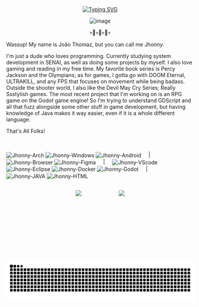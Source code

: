 <div align="center">
  <a href="https://git.io/typing-svg">
    <img src="https://readme-typing-svg.demolab.com?font=Rubik+code&weight=500&size=22&pause=1000&color=8B0000&center=true&vCenter=true&random=false&width=524&lines=+Welcome+to+my+fortress!" alt="Typing SVG">
  </a>
  <p allign"center"> <img width="600" height="600" alt="image" src="https://github.com/user-attachments/assets/e370449f-c801-4fab-9635-0c3ab89cd7b7" />
 <p allign"center"> 💀🎸💀🎸💀🎸💀
  
</div>  


<p allign"left"> Wassup! My name is João Thomaz, but you can call me Jhonny.
  
  I'm just a dude who loves programming. Currently studying system development in SENAI, as well as doing some projects by myself. I also love gaming and reading in my free time. My favorite book series is Percy Jackson and the Olympians; as for games, I gotta go with DOOM Eternal, ULTRAKILL, and any FPS that focuses on movement while being badass. Outside the shooter world, I also like the Devil May Cry Series; Really Ssstylish games. The most recent project that I'm working on is an RPG game on the Godot game engine! So I'm trying to understand GDScript and all that fuzz alongside some other stuff in game development, but having knowledge of Java makes it way easier, even if it is a whole different language. 
  
That's All Folks!

##

<div style="display: inline_block"><br>  
  <img align="center" alt="Jhonny-Arch" height="30" width="40" src="https://cdn.jsdelivr.net/gh/devicons/devicon@latest/icons/archlinux/archlinux-original.svg" ">
  <img align="center" alt="Jhonny-Windows" height="30" width="40" src="https://cdn.jsdelivr.net/gh/devicons/devicon@latest/icons/windows11/windows11-original.svg" ">
  <img align="center" alt="Jhonny-Android" height="30" width="40" src="https://cdn.jsdelivr.net/gh/devicons/devicon@latest/icons/android/android-plain-wordmark.svg" ">
  &nbsp;&nbsp;&nbsp;&nbsp;|&nbsp;&nbsp;&nbsp;&nbsp;
  <img align="center" alt="Jhonny-Browser" height="30" width="40" src="https://cdn.jsdelivr.net/gh/devicons/devicon@latest/icons/opera/opera-original.svg" ">
  <img align="center" alt="Jhonny-Figma" height="30" width="40" src="https://cdn.jsdelivr.net/gh/devicons/devicon@latest/icons/figma/figma-original.svg" "> 
  &nbsp;&nbsp;&nbsp;&nbsp;|&nbsp;&nbsp;&nbsp;&nbsp;
  <img align="center" alt="Jhonny-VScode" height="30" width="40" src="https://cdn.jsdelivr.net/gh/devicons/devicon@latest/icons/vscode/vscode-original.svg" ">
  <img align="center" alt="Jhonny-Eclipse" height="30" width="40" src="https://cdn.jsdelivr.net/gh/devicons/devicon@latest/icons/eclipse/eclipse-original.svg" ">
  <img align="center" alt="Jhonny-Docker" heigh="30" width="40" src="https://cdn.jsdelivr.net/gh/devicons/devicon@latest/icons/docker/docker-original.svg" ">
  <img align="center" alt="Jhonny-Godot" height="30" width="40" src="https://cdn.jsdelivr.net/gh/devicons/devicon@latest/icons/godot/godot-original.svg" ">
  &nbsp;&nbsp;&nbsp;&nbsp;|&nbsp;&nbsp;&nbsp;&nbsp;
  <img align="center" alt="Jhonny-JAVA" height="30" width="40" src="https://cdn.jsdelivr.net/gh/devicons/devicon@latest/icons/java/java-original.svg" ">
  <img align="center" alt="Jhonny-HTML" height="30" width="40" src="https://cdn.jsdelivr.net/gh/devicons/devicon@latest/icons/html5/html5-original-wordmark.svg" ">  
</div>

##

 <div style="display: flex; justify-content: center; gap: 100px;"> 
    <img src="https://github-readme-stats.vercel.app/api?username=JhonnyThomazz&show_icons=true&theme=midnight-purple" style="height: 160px;" />
    <img src="https://github-readme-stats.vercel.app/api/top-langs/?username=JhonnyThomazz&layout=compact&theme=midnight-purple" style="height: 160px;" />
  </div>
  
##
<picture align="center">
  <source media="(prefers-color-scheme: dark)" srcset="https://raw.githubusercontent.com/JhonnyThomazz/JhonnyThomazz/output/github-contribution-grid-snake-dark.svg">
  <source media="(prefers-color-scheme: dark)" srcset="https://raw.githubusercontent.com/JhonnyThomazz/JhonnyThomazz/output/github-contribution-grid-snake-dark.svg">
  <img align="center" alt="github contribution grid snake animation" src="https://raw.githubusercontent.com/JhonnyThomazz/JhonnyThomazz/output/github-contribution-grid-snake.svg">
</picture>

